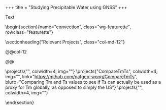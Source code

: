 +++
title = "Studying Precipitable Water using GNSS"
+++

Text

\begin{section}{name="convection", class="wg-featurette", rowclass="featurette"}

\sectionheading{"Relevant Projects", class="col-md-12"}

@@col-12

@@

\projects{"", colwidth=4, img=""}
\projects{"CompareTmTs", colwidth=4, img="", link="https://github.com/natgeo-wong/CompareTmTs", blurb="Comparing Tm and Ts values to see if Ts can actually be used as a proxy for Tm globally, as opposed to simply the US"}
\projects{"", colwidth=4, img=""}

\end{section}